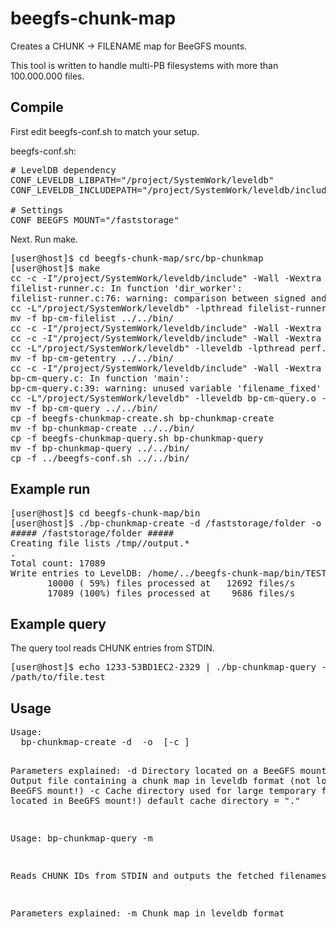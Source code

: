# beegfs-chunk-map
Creates a CHUNK -> FILENAME map for BeeGFS mounts.

This tool is written to handle multi-PB filesystems with more than 100.000.000 files.

<h2>Compile</h2>

First edit beegfs-conf.sh to match your setup.

beegfs-conf.sh:
<pre>
# LevelDB dependency
CONF_LEVELDB_LIBPATH="/project/SystemWork/leveldb"
CONF_LEVELDB_INCLUDEPATH="/project/SystemWork/leveldb/include"

# Settings
CONF_BEEGFS_MOUNT="/faststorage"
</pre>

Next. Run make.
<pre>
[user@host]$ cd beegfs-chunk-map/src/bp-chunkmap
[user@host]$ make
cc -c -I"/project/SystemWork/leveldb/include" -Wall -Wextra -pedantic -std=gnu99 -g -Os  filelist-runner.c -o filelist-runner.o
filelist-runner.c: In function 'dir_worker':
filelist-runner.c:76: warning: comparison between signed and unsigned integer expressions
cc -L"/project/SystemWork/leveldb" -lpthread filelist-runner.o -o bp-cm-filelist
mv -f bp-cm-filelist ../../bin/
cc -c -I"/project/SystemWork/leveldb/include" -Wall -Wextra -pedantic -std=gnu99 -g -Os  perf.c -o perf.o
cc -c -I"/project/SystemWork/leveldb/include" -Wall -Wextra -pedantic -std=gnu99 -g -Os  getentry-runner.c -o getentry-runner.o
cc -L"/project/SystemWork/leveldb" -lleveldb -lpthread perf.o getentry-runner.o -o bp-cm-getentry
mv -f bp-cm-getentry ../../bin/
cc -c -I"/project/SystemWork/leveldb/include" -Wall -Wextra -pedantic -std=gnu99 -g -Os  bp-cm-query.c -o bp-cm-query.o
bp-cm-query.c: In function 'main':
bp-cm-query.c:39: warning: unused variable 'filename_fixed'
cc -L"/project/SystemWork/leveldb" -lleveldb bp-cm-query.o -o bp-cm-query
mv -f bp-cm-query ../../bin/
cp -f beegfs-chunkmap-create.sh bp-chunkmap-create
mv -f bp-chunkmap-create ../../bin/
cp -f beegfs-chunkmap-query.sh bp-chunkmap-query
mv -f bp-chunkmap-query ../../bin/
cp -f ../beegfs-conf.sh ../../bin/
</pre>

<h2>Example run</h2>

<pre>
[user@host]$ cd beegfs-chunk-map/bin
[user@host]$ ./bp-chunkmap-create -d /faststorage/folder -o TESTDB -c /tmp/
##### /faststorage/folder #####
Creating file lists /tmp//output.*
.
Total count: 17089
Write entries to LevelDB: /home/../beegfs-chunk-map/bin/TESTDB
       10000 ( 59%) files processed at   12692 files/s
       17089 (100%) files processed at    9686 files/s
</pre>

<h2>Example query</h2>
The query tool reads CHUNK entries from STDIN.
<pre>
[user@host]$ echo 1233-53BD1EC2-2329 | ./bp-chunkmap-query -m TESTDB
/path/to/file.test
</pre>

<h2>Usage</h2>
<pre>
Usage:
  bp-chunkmap-create -d <directory to map> -o <leveldb output file> [-c <cache directory>]

Parameters explained:
  -d    Directory located on a BeeGFS mount
  -o    Output file containing a chunk map in leveldb format (not located in BeeGFS mount!)
  -c    Cache directory used for large temporary files (not located in BeeGFS mount!)
          default cache directory = "."

Usage:
  bp-chunkmap-query -m <leveldb map>

Reads CHUNK IDs from STDIN and outputs the fetched filenames.

Parameters explained:
  -m    Chunk map in leveldb format
</pre>

